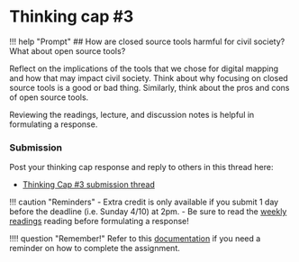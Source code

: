 # Thinking cap #3

!!! help "Prompt"
    ## How are closed source tools harmful for civil society? What about open source tools?

Reflect on the implications of the tools that we chose for digital mapping and how that may impact civil society. Think about why focusing on closed source tools is a good or bad thing. Similarly, think about the pros and cons of open source tools.

Reviewing the readings, lecture, and discussion notes is helpful in formulating a response.

### Submission

Post your thinking cap response and reply to others in this thread here:

- [Thinking Cap #3 submission thread](https://github.com/albertkun/22S-ASIAAM-191A/discussions/14)

!!! caution "Reminders"
    - Extra credit is only available if you submit 1 day before the deadline (i.e. Sunday 4/10) at 2pm.
    - Be sure to read the [weekly readings](reading.md) reading before formulating a response!

!!!! question "Remember!"
    Refer to this [documentation](../../help/thinking_caps.md) if you need a reminder on how to complete the assignment.
